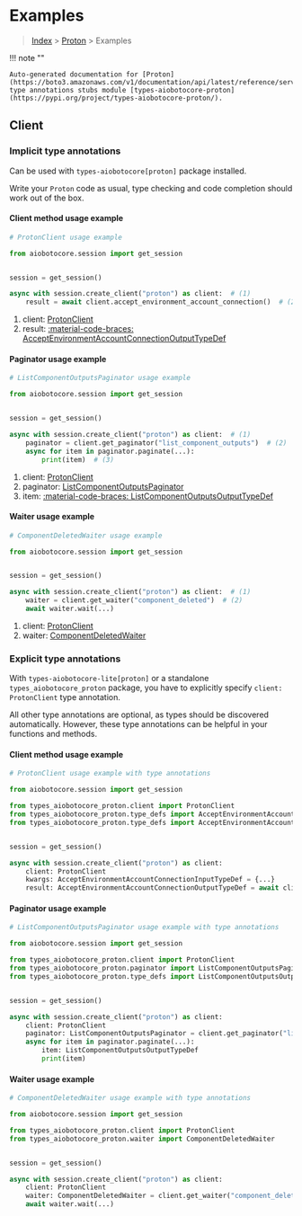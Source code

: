 # Examples

> [Index](../README.md) > [Proton](./README.md) > Examples

!!! note ""

    Auto-generated documentation for [Proton](https://boto3.amazonaws.com/v1/documentation/api/latest/reference/services/proton.html#proton)
    type annotations stubs module [types-aiobotocore-proton](https://pypi.org/project/types-aiobotocore-proton/).

## Client

### Implicit type annotations

Can be used with `types-aiobotocore[proton]` package installed.

Write your `Proton` code as usual,
type checking and code completion should work out of the box.



#### Client method usage example

```python
# ProtonClient usage example

from aiobotocore.session import get_session


session = get_session()

async with session.create_client("proton") as client:  # (1)
    result = await client.accept_environment_account_connection()  # (2)
```

1. client: [ProtonClient](./client.md)
2. result: [:material-code-braces: AcceptEnvironmentAccountConnectionOutputTypeDef](./type_defs.md#acceptenvironmentaccountconnectionoutputtypedef)



#### Paginator usage example

```python
# ListComponentOutputsPaginator usage example

from aiobotocore.session import get_session


session = get_session()

async with session.create_client("proton") as client:  # (1)
    paginator = client.get_paginator("list_component_outputs")  # (2)
    async for item in paginator.paginate(...):
        print(item)  # (3)
```

1. client: [ProtonClient](./client.md)
2. paginator: [ListComponentOutputsPaginator](./paginators.md#listcomponentoutputspaginator)
3. item: [:material-code-braces: ListComponentOutputsOutputTypeDef](./type_defs.md#listcomponentoutputsoutputtypedef)



#### Waiter usage example

```python
# ComponentDeletedWaiter usage example

from aiobotocore.session import get_session


session = get_session()

async with session.create_client("proton") as client:  # (1)
    waiter = client.get_waiter("component_deleted")  # (2)
    await waiter.wait(...)
```

1. client: [ProtonClient](./client.md)
2. waiter: [ComponentDeletedWaiter](./waiters.md#componentdeletedwaiter)


### Explicit type annotations

With `types-aiobotocore-lite[proton]`
or a standalone `types_aiobotocore_proton` package, you have to explicitly specify
`client: ProtonClient` type annotation.

All other type annotations are optional, as types should be discovered automatically.
However, these type annotations can be helpful in your functions and methods.


#### Client method usage example

```python
# ProtonClient usage example with type annotations

from aiobotocore.session import get_session

from types_aiobotocore_proton.client import ProtonClient
from types_aiobotocore_proton.type_defs import AcceptEnvironmentAccountConnectionOutputTypeDef
from types_aiobotocore_proton.type_defs import AcceptEnvironmentAccountConnectionInputTypeDef


session = get_session()

async with session.create_client("proton") as client:
    client: ProtonClient
    kwargs: AcceptEnvironmentAccountConnectionInputTypeDef = {...}
    result: AcceptEnvironmentAccountConnectionOutputTypeDef = await client.accept_environment_account_connection(**kwargs)
```



#### Paginator usage example

```python
# ListComponentOutputsPaginator usage example with type annotations

from aiobotocore.session import get_session

from types_aiobotocore_proton.client import ProtonClient
from types_aiobotocore_proton.paginator import ListComponentOutputsPaginator
from types_aiobotocore_proton.type_defs import ListComponentOutputsOutputTypeDef


session = get_session()

async with session.create_client("proton") as client:
    client: ProtonClient
    paginator: ListComponentOutputsPaginator = client.get_paginator("list_component_outputs")
    async for item in paginator.paginate(...):
        item: ListComponentOutputsOutputTypeDef
        print(item)
```



#### Waiter usage example

```python
# ComponentDeletedWaiter usage example with type annotations

from aiobotocore.session import get_session

from types_aiobotocore_proton.client import ProtonClient
from types_aiobotocore_proton.waiter import ComponentDeletedWaiter


session = get_session()

async with session.create_client("proton") as client:
    client: ProtonClient
    waiter: ComponentDeletedWaiter = client.get_waiter("component_deleted")
    await waiter.wait(...)
```
